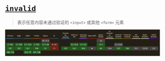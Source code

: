 # [`invalid`](https://developer.mozilla.org/zh-CN/docs/Web/CSS/:invalid)

> 表示任意内容未通过验证的 `<input>` 或其他 `<form>` 元素

![](./__assets__/invalid-2022-11-04-10-39-54.png)
